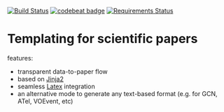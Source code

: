 [![Build Status](https://travis-ci.org/volodymyrss/rich-draft-templating.png?branch=master)](https://travis-ci.org/volodymyrss/rich-draft-templating)
[![codebeat badge](https://codebeat.co/badges/dc6f6224-26f1-45dc-b47f-31baefc92190)](https://codebeat.co/projects/github-com-volodymyrss-rich-draft-templating-master)
[![Requirements Status](https://requires.io/github/volodymyrss/rich-draft-templating/requirements.svg?branch=master)](https://requires.io/github/volodymyrss/rich-draft-templating/requirements/?branch=master)


# Templating for scientific papers

features:

* transparent data-to-paper flow
* based on [Jinja2](http://jinja.pocoo.org/docs/2.10/)
* seamless [Latex](https://www.latex-project.org/about/) integration
* an alternative mode to generate any text-based format (e.g. for GCN, ATel, VOEvent, etc)


